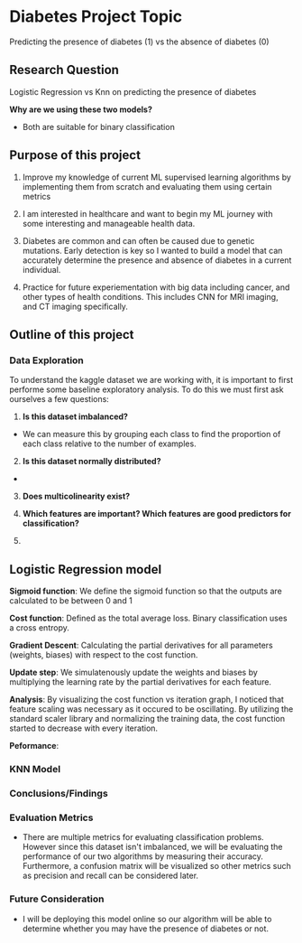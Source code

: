 # Diabetes Project Topic

Predicting the presence of diabetes (1) vs the absence of diabetes (0)


## Research Question

Logistic Regression vs Knn on predicting the presence of diabetes

**Why are we using these two models?**

- Both are suitable for binary classification


## Purpose of this project


1. Improve my knowledge of current ML supervised learning algorithms by implementing them from scratch and evaluating them using certain metrics

2. I am interested in healthcare and want to begin my ML journey with some interesting and manageable health data. 

3. Diabetes are common and can often be caused due to genetic mutations. Early detection is key so I wanted to build a model that can accurately determine the presence and absence of diabetes in a current individual. 

4. Practice for future experiementation with big data including cancer, and other types of health conditions. This includes CNN for MRI imaging, and CT imaging specifically. 

## Outline of this project

### Data Exploration

To understand the kaggle dataset we are working with, it is important to first performe some baseline exploratory analysis. To do this we must first ask ourselves a few questions:

1. **Is this dataset imbalanced?**
- We can measure this by grouping each class to find the proportion of each class relative to the number of examples. 

2. **Is this dataset normally distributed?**
- 

3. **Does multicolinearity exist?**


4. **Which features are important? Which features are good predictors for classification?**

5. 


## Logistic Regression model

**Sigmoid function**: We define the sigmoid function so that the outputs are calculated to be between 0 and 1

**Cost function**: Defined as the total average loss. Binary classification uses a cross entropy. 

**Gradient Descent**: Calculating the partial derivatives for all parameters (weights, biases) with respect to the cost function. 

**Update step**: We simulatenously update the weights and biases by multiplying the learning rate by the partial derivatives for each feature. 

__**Analysis**__: By visualizing the cost function vs iteration graph, I noticed that feature scaling was necessary as it occured to be oscillating. By utilizing the standard scaler library and normalizing the training data, the cost function started to decrease with every iteration. 

__**Peformance**__: 








### KNN Model




### Conclusions/Findings




### Evaluation Metrics

- There are multiple metrics for evaluating classification problems. However since this dataset isn't imbalanced, we will be evaluating the performance of our two algorithms by measuring their accuracy. Furthermore, a confusion matrix will be visualized so other metrics such as precision and recall can be considered later. 



### Future Consideration

- I will be deploying this model online so our algorithm will be able to determine whether you may have the presence of diabetes or not. 








